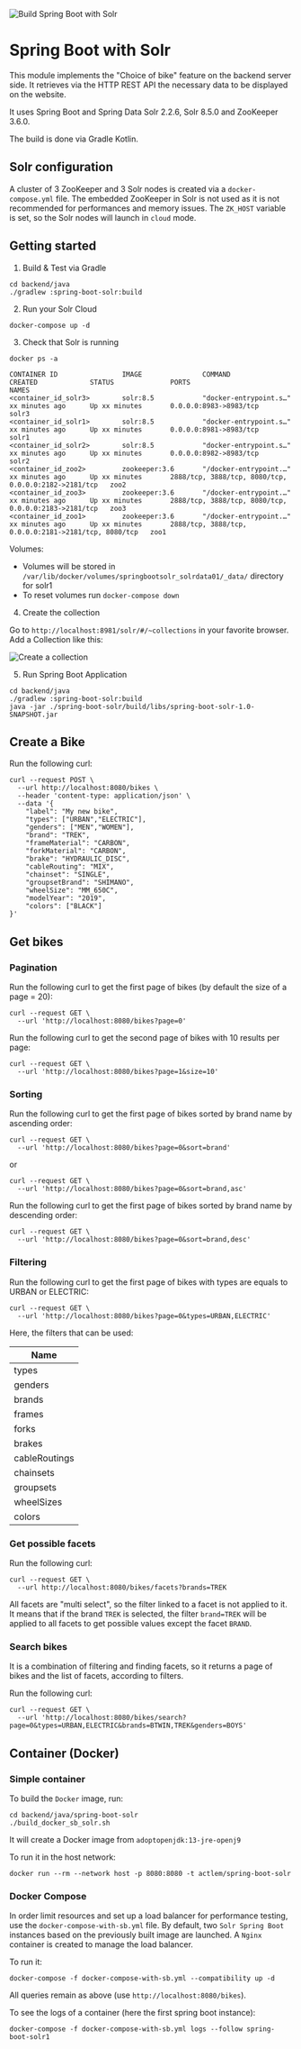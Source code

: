![Build Spring Boot with Solr](https://github.com/ACTLEM/bike-choose-study/workflows/Build%20Spring%20Boot%20with%20Solr/badge.svg)

# Spring Boot with Solr

This module implements the "Choice of bike" feature on the backend server side.
It retrieves via the HTTP REST API the necessary data to be displayed on the website.

It uses Spring Boot and Spring Data Solr 2.2.6, Solr 8.5.0 and ZooKeeper 3.6.0.

The build is done via Gradle Kotlin.

## Solr configuration

A cluster of 3 ZooKeeper and 3 Solr nodes is created via a `docker-compose.yml` file. 
The embedded ZooKeeper in Solr is not used as it is not recommended for performances and memory issues.
The `ZK_HOST` variable is set, so the Solr nodes will launch in `cloud` mode. 

## Getting started

1. Build & Test via Gradle

```shell script
cd backend/java
./gradlew :spring-boot-solr:build
``` 

2. Run your Solr Cloud

```shell script
docker-compose up -d
```

3. Check that Solr is running

```shell script
docker ps -a

CONTAINER ID                IMAGE               COMMAND                  CREATED             STATUS              PORTS                                                  NAMES
<container_id_solr3>        solr:8.5            "docker-entrypoint.s…"   xx minutes ago      Up xx minutes       0.0.0.0:8983->8983/tcp                                 solr3
<container_id_solr1>        solr:8.5            "docker-entrypoint.s…"   xx minutes ago      Up xx minutes       0.0.0.0:8981->8983/tcp                                 solr1
<container_id_solr2>        solr:8.5            "docker-entrypoint.s…"   xx minutes ago      Up xx minutes       0.0.0.0:8982->8983/tcp                                 solr2
<container_id_zoo2>         zookeeper:3.6       "/docker-entrypoint.…"   xx minutes ago      Up xx minutes       2888/tcp, 3888/tcp, 8080/tcp, 0.0.0.0:2182->2181/tcp   zoo2
<container_id_zoo3>         zookeeper:3.6       "/docker-entrypoint.…"   xx minutes ago      Up xx minutes       2888/tcp, 3888/tcp, 8080/tcp, 0.0.0.0:2183->2181/tcp   zoo3
<container_id_zoo1>         zookeeper:3.6       "/docker-entrypoint.…"   xx minutes ago      Up xx minutes       2888/tcp, 3888/tcp, 0.0.0.0:2181->2181/tcp, 8080/tcp   zoo1
```

Volumes:
 
- Volumes will be stored in `/var/lib/docker/volumes/springbootsolr_solrdata01/_data/` directory for solr1
- To reset volumes run `docker-compose down`

4. Create the collection

Go to `http://localhost:8981/solr/#/~collections` in your favorite browser.
Add a Collection like this:

![Create a collection](doc/assets/create_collection.png)

5. Run Spring Boot Application

```shell script
cd backend/java
./gradlew :spring-boot-solr:build
java -jar ./spring-boot-solr/build/libs/spring-boot-solr-1.0-SNAPSHOT.jar
```

## Create a Bike

Run the following curl:

```shell script
curl --request POST \
  --url http://localhost:8080/bikes \
  --header 'content-type: application/json' \
  --data '{
	"label": "My new bike",
	"types": ["URBAN","ELECTRIC"],
	"genders": ["MEN","WOMEN"],
	"brand": "TREK",
	"frameMaterial": "CARBON",
	"forkMaterial": "CARBON",
	"brake": "HYDRAULIC_DISC",
	"cableRouting": "MIX",
	"chainset": "SINGLE",
	"groupsetBrand": "SHIMANO",
	"wheelSize": "MM_650C",
	"modelYear": "2019",
	"colors": ["BLACK"]
}'
```

## Get bikes

### Pagination

Run the following curl to get the first page of bikes (by default the size of a page = 20):

```shell script
curl --request GET \
  --url 'http://localhost:8080/bikes?page=0'
```

Run the following curl to get the second page of bikes with 10 results per page:

```shell script
curl --request GET \
  --url 'http://localhost:8080/bikes?page=1&size=10'
```

### Sorting

Run the following curl to get the first page of bikes sorted by brand name by ascending order:

```shell script
curl --request GET \
  --url 'http://localhost:8080/bikes?page=0&sort=brand'
```

or

```shell script
curl --request GET \
  --url 'http://localhost:8080/bikes?page=0&sort=brand,asc'
```

Run the following curl to get the first page of bikes sorted by brand name by descending order:

```shell script
curl --request GET \
  --url 'http://localhost:8080/bikes?page=0&sort=brand,desc'
```

### Filtering

Run the following curl to get the first page of bikes with types are equals to URBAN or ELECTRIC:

```shell script
curl --request GET \
  --url 'http://localhost:8080/bikes?page=0&types=URBAN,ELECTRIC'
```

Here, the filters that can be used:

| Name           |
|----------------|
| types          |
| genders        |
| brands         |
| frames         |
| forks          |
| brakes         |
| cableRoutings  |
| chainsets      |
| groupsets      |
| wheelSizes     |
| colors         |

### Get possible facets

Run the following curl:

```shell script
curl --request GET \
  --url http://localhost:8080/bikes/facets?brands=TREK
```

All facets are "multi select", so the filter linked to a facet is not applied to it. 
It means that if the brand `TREK` is selected, the filter `brand=TREK` will be applied to all facets to get possible values except the facet `BRAND`.

### Search bikes

It is a combination of filtering and finding facets, so it returns a page of bikes and the list of facets, according to filters.

Run the following curl:

```shell script
curl --request GET \
  --url 'http://localhost:8080/bikes/search?page=0&types=URBAN,ELECTRIC&brands=BTWIN,TREK&genders=BOYS'
```

## Container (Docker)

### Simple container

To build the `Docker` image, run:

```shell script
cd backend/java/spring-boot-solr
./build_docker_sb_solr.sh
```

It will create a Docker image from `adoptopenjdk:13-jre-openj9` 

To run it in the host network:

```shell script
docker run --rm --network host -p 8080:8080 -t actlem/spring-boot-solr
```

### Docker Compose

In order limit resources and set up a load balancer for performance testing, use the `docker-compose-with-sb.yml` file. 
By default, two `Solr Spring Boot` instances based on the previously built image are launched. 
A `Nginx` container is created to manage the load balancer.

To run it:

```shell script
docker-compose -f docker-compose-with-sb.yml --compatibility up -d
````

All queries remain as above (use `http://localhost:8080/bikes`).

To see the logs of a container (here the first spring boot instance):

```shell script
docker-compose -f docker-compose-with-sb.yml logs --follow spring-boot-solr1
```
